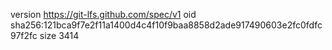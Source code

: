version https://git-lfs.github.com/spec/v1
oid sha256:121bca9f7e2f11a1400d4c4f10f9baa8858d2ade917490603e2fc0fdfc97f2fc
size 3414
